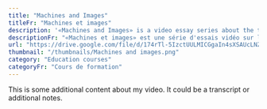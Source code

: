```yaml
---
title: "Machines and Images"
titleFr: "Machines et images"
description: '«Machines and Images» is a video essay series about the technological influence on visual arts of the 20th century made for <strong>The State Russian Museum</strong>.'
descriptionFr: "«Machines et images» est une série d'essais vidéo sur l'influence de la technologie sur les arts visuels du XXe siècle, réalisée pour le <strong>Musée national russe</strong>."
url: "https://drive.google.com/file/d/174rTl-5IzctUULMICGgaIn4sXSAUcLNZ/preview"
thumbnail: "/thumbnails/Machines and images.png"
category: "Education courses"
categoryFr: "Cours de formation"
---
```


This is some additional content about my video. It could be a transcript or additional notes.